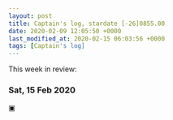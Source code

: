 ```yaml
---
layout: post
title: Captain's log, stardate [-26]0855.00
date: 2020-02-09 12:05:50 +0000
last_modified_at: 2020-02-15 06:03:56 +0000
tags: [Captain's log]
---
```


This week in review:

<!-- more -->

### Sat, 15 Feb 2020
▣
